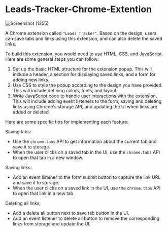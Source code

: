 # Leads-Tracker-Chrome-Extention

![Screenshot (1355)](https://user-images.githubusercontent.com/67924939/236660346-f2fd3081-3595-4e83-97fa-ea3debca366d.png)

A Chrome extension called `"Leads Tracker"`. Based on the design, users can save tabs and links using this extension, and can also delete the saved links. 

To build this extension, you would need to use HTML, CSS, and JavaScript. Here are some general steps you can follow:

1. Set up the basic HTML structure for the extension popup. This will include a header, a section for displaying saved links, and a form for adding new links.
2. Use CSS to style the popup according to the design you have provided. This will include defining colors, fonts, and layout.
3. Write JavaScript code to handle user interactions with the extension. This will include adding event listeners to the form, saving and deleting links using Chrome's storage API, and updating the UI when links are added or deleted.

Here are some specific tips for implementing each feature:

Saving tabs:
- Use the `chrome.tabs` API to get information about the current tab and save it to storage.
- When the user clicks on a saved tab in the UI, use the `chrome.tabs` API to open that tab in a new window.

Saving links:
- Add an event listener to the form submit button to capture the link URL and save it to storage.
- When the user clicks on a saved link in the UI, use the `chrome.tabs` API to open that link in a new tab.

Deleting all links:
- Add a delete all button next to save tab button in the UI.
- Add an event listener to delete all button to remove the corresponding links from storage and update the UI.
